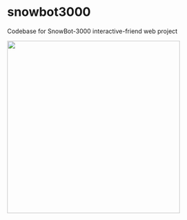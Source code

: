 # snowbot3000
Codebase for SnowBot-3000 interactive-friend web project

<img src='/snowbot/static/images/snowbot2.GIF' width='400px'>
